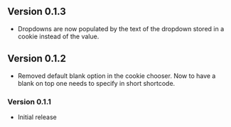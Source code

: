 ## Version 0.1.3

* Dropdowns are now populated by the text of the dropdown stored in a cookie instead of the value.

## Version 0.1.2

* Removed default blank option in the cookie chooser. Now to have a blank on top one needs to specify in short shortcode.

### Version 0.1.1

* Initial release
